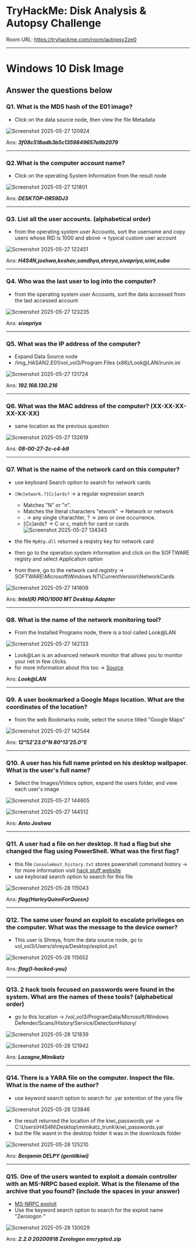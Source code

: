 # TryHackMe: Disk Analysis & Autopsy Challenge

Room URL: https://tryhackme.com/room/autopsy2ze0

---
# Windows 10 Disk Image



## Answer the questions below



### Q1. What is the MD5 hash of the E01 image?

- Click on the data source node, then view the file Metadata 

![Screenshot 2025-05-27 120924](https://github.com/user-attachments/assets/84f765a5-27ba-48e4-907d-a35a107c1ae8)


Ans: ***3f08c518adb3b5c1359849657a9b2079***

---

### Q2.What is the computer account name?

- Click on the operating System Information from the result node

![Screenshot 2025-05-27 121801](https://github.com/user-attachments/assets/7b334894-9685-438e-9690-4f0d76651614)


Ans: ***DESKTOP-0R59DJ3***

---

### Q3. List all the user accounts. (alphabetical order)

- from the operating system user Accounts, sort the username and copy users whose RID is 1000 and above -> typical custom user account

![Screenshot 2025-05-27 122451](https://github.com/user-attachments/assets/0e202447-549b-42fc-873c-ae348caf2605)


Ans: ***H4S4N,joshwa,keshav,sandhya,shreya,sivapriya,srini,suba***

---

### Q4. Who was the last user to log into the computer?

- from the operating system user Accounts, sort the data accessed from the last accessed account

![Screenshot 2025-05-27 123235](https://github.com/user-attachments/assets/565d9d62-9282-4db0-9b19-e99b0bc8b0ba)


Ans: ***sivapriya***

---

### Q5. What was the IP address of the computer?

- Expand Data Source node 
- /img_HASAN2.E01/vol_vol3/Program Files (x86)/Look@LAN/irunin.ini

![Screenshot 2025-05-27 131724](https://github.com/user-attachments/assets/4ae6301a-373f-495c-866b-bed5eeac848f)

Ans: ***192.168.130.216***

---

### Q6. What was the MAC address of the computer? (XX-XX-XX-XX-XX-XX)

- same location as the previous question

![Screenshot 2025-05-27 132619](https://github.com/user-attachments/assets/baba2446-b14b-4426-8efa-41a50113387c)

Ans: ***08-00-27-2c-c4-b9***

---

### Q7. What is the name of the network card on this computer?

- use keyboard Search option to search for network cards
- `[Nn]etwork.?[Cc]ards?` -> a regular expression search
    - Matches "N" or "n".
    - Matches the literal characters "etwork" -> Network or network
    - . -> any single charachter, ? -> zero or one occurrence.
    - [Cc]ards? -> C or c,  match for card or cards
![Screenshot 2025-05-27 134343](https://github.com/user-attachments/assets/cc0b14c8-c173-4fc0-b0bc-afd89b56d32c)

- the file `MpRtp.dll` returned a reqistry key for network card
- then go to the operation system information and click on the SOFTWARE registy and select Application option
- from there, go to the network card registry -> SOFTWARE\Microsoft\Windows NT\CurrentVersion\NetworkCards

![Screenshot 2025-05-27 141809](https://github.com/user-attachments/assets/dde6f055-eef5-4890-9934-765f2a16f12b)



Ans: ***Intel(R) PRO/1000 MT Desktop Adapter***

---

### Q8. What is the name of the network monitoring tool?


- From the Installed Programs node, there is a tool called Look@LAN

![Screenshot 2025-05-27 142133](https://github.com/user-attachments/assets/058212d0-5eb9-4260-9115-23340a7cf806)

- Look@Lan is an advanced network monitor that allows you to monitor your net in few clicks. 
- for more information about this too -> [Source ](https://www.majorgeeks.com/files/details/looklan.html)

Ans: ***Look@LAN***

---

### Q9. A user bookmarked a Google Maps location. What are the coordinates of the location?

- from the web Bookmarks node, select the source titled "Google Maps"

![Screenshot 2025-05-27 142544](https://github.com/user-attachments/assets/f10a68ea-6114-41e3-83ed-65be42047050)


Ans: ***12°52'23.0"N 80°13'25.0"E***

---

### Q10. A user has his full name printed on his desktop wallpaper. What is the user's full name?

- Select the Images/Videos option, expand the users folder, and view each user's image

![Screenshot 2025-05-27 144605](https://github.com/user-attachments/assets/710cdb53-f3ef-4d85-896e-7036fb8cccde)

![Screenshot 2025-05-27 144512](https://github.com/user-attachments/assets/9f591aa0-2ea5-4341-a487-47c70c0f8709)

Ans: ***Anto Joshwa***

---

### Q11. A user had a file on her desktop. It had a flag but she changed the flag using PowerShell. What was the first flag?

- this file `ConsoleHost_history.txt` stores powershell command history -> for more information visti [hack stuff website](https://0xdf.gitlab.io/2018/11/08/powershell-history-file.html#history-file-information)
- use keyborad search option to search for this file 

![Screenshot 2025-05-28 115043](https://github.com/user-attachments/assets/c32f8eb2-fb1a-44b5-8469-4f203a03f059)

Ans: ***flag{HarleyQuinnForQueen}***

---

### Q12. The same user found an exploit to escalate privileges on the computer. What was the message to the device owner?

- This user is Shreya, from the data source node, go to vol_vol3/Users/shreya/Desktop/exploit.ps1

![Screenshot 2025-05-28 115652](https://github.com/user-attachments/assets/3101238f-452b-431e-ac6c-0fd3cc249c7e)


Ans: ***flag{I-hacked-you}***

---

### Q13. 2 hack tools focused on passwords were found in the system. What are the names of these tools? (alphabetical order)

- go to this location -> /vol_vol3/ProgramData/Microsoft/Windows Defender/Scans/History/Service/DetectionHistory/

![Screenshot 2025-05-28 121839](https://github.com/user-attachments/assets/9c6f6578-ed9a-47b4-aa94-5f7fb4d63050)

![Screenshot 2025-05-28 121942](https://github.com/user-attachments/assets/6324f67f-14ac-4e26-8210-78b5ca3394b2)

Ans: ***Lazagne,Mimikatz***

---

### Q14. There is a YARA file on the computer. Inspect the file. What is the name of the author?

- use keyword search option to search for .yar extention of the yara file

![Screenshot 2025-05-28 123846](https://github.com/user-attachments/assets/ef396cef-a739-463e-8fb9-73149e7af515)

- the result returned the location of the kiwi_passwords.yar -> C:\Users\H4S4N\Desktop\mimikatz_trunk\kiwi_passwords.yar
- but the file wasnt in the desktop folder it was in the downloads folder

![Screenshot 2025-05-28 125210](https://github.com/user-attachments/assets/4affdca7-3d88-4c33-b6a1-f303d62dbd67)


Ans: ***Benjamin DELPY (gentilkiwi)***

---

### Q15. One of the users wanted to exploit a domain controller with an MS-NRPC based exploit. What is the filename of the archive that you found? (include the spaces in your answer) 

- [MS-NRPC exploit](https://www.crowdstrike.com/en-us/blog/cve-2020-1472-zerologon-security-advisory/)
- Use the keyword search option to search for the exploit name "Zerologon "

![Screenshot 2025-05-28 130029](https://github.com/user-attachments/assets/1cca3425-4f67-497e-8f8f-9fa1e25c2b1a)


Ans: ***2.2.0 20200918 Zerologon encrypted.zip***
